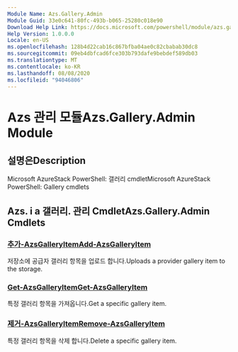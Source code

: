 ```yaml
---
Module Name: Azs.Gallery.Admin
Module Guid: 33e0c641-80fc-493b-b065-25280c018e90
Download Help Link: https://docs.microsoft.com/powershell/module/azs.gallery.admin
Help Version: 1.0.0.0
Locale: en-US
ms.openlocfilehash: 128b4d22cab16c867bfba04ae0c82cbabab30dc8
ms.sourcegitcommit: 09eb4dbfcad6fce303b793dafe9bebdef589db03
ms.translationtype: MT
ms.contentlocale: ko-KR
ms.lasthandoff: 08/08/2020
ms.locfileid: "94046806"
---
```

# <span data-ttu-id="010ea-101">Azs 관리 모듈</span><span class="sxs-lookup"><span data-stu-id="010ea-101">Azs.Gallery.Admin Module</span></span>
## <span data-ttu-id="010ea-102">설명은</span><span class="sxs-lookup"><span data-stu-id="010ea-102">Description</span></span>
<span data-ttu-id="010ea-103">Microsoft AzureStack PowerShell: 갤러리 cmdlet</span><span class="sxs-lookup"><span data-stu-id="010ea-103">Microsoft AzureStack PowerShell: Gallery cmdlets</span></span>

## <span data-ttu-id="010ea-104">Azs. i a 갤러리. 관리 Cmdlet</span><span class="sxs-lookup"><span data-stu-id="010ea-104">Azs.Gallery.Admin Cmdlets</span></span>
### [<span data-ttu-id="010ea-105">추가-AzsGalleryItem</span><span class="sxs-lookup"><span data-stu-id="010ea-105">Add-AzsGalleryItem</span></span>](Add-AzsGalleryItem.md)
<span data-ttu-id="010ea-106">저장소에 공급자 갤러리 항목을 업로드 합니다.</span><span class="sxs-lookup"><span data-stu-id="010ea-106">Uploads a provider gallery item to the storage.</span></span>

### [<span data-ttu-id="010ea-107">Get-AzsGalleryItem</span><span class="sxs-lookup"><span data-stu-id="010ea-107">Get-AzsGalleryItem</span></span>](Get-AzsGalleryItem.md)
<span data-ttu-id="010ea-108">특정 갤러리 항목을 가져옵니다.</span><span class="sxs-lookup"><span data-stu-id="010ea-108">Get a specific gallery item.</span></span>

### [<span data-ttu-id="010ea-109">제거-AzsGalleryItem</span><span class="sxs-lookup"><span data-stu-id="010ea-109">Remove-AzsGalleryItem</span></span>](Remove-AzsGalleryItem.md)
<span data-ttu-id="010ea-110">특정 갤러리 항목을 삭제 합니다.</span><span class="sxs-lookup"><span data-stu-id="010ea-110">Delete a specific gallery item.</span></span>

